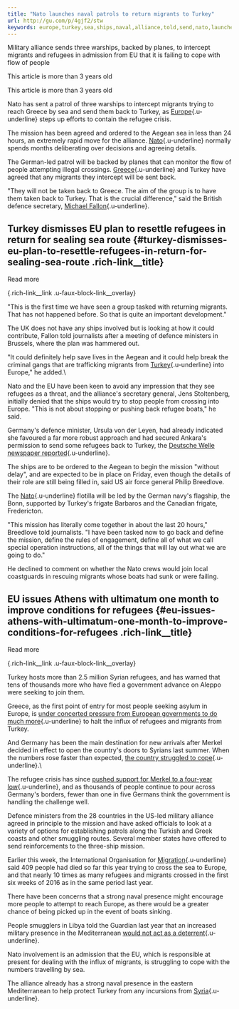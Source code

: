 ```yaml
---
title: "Nato launches naval patrols to return migrants to Turkey"
url: http://gu.com/p/4gjf2/stw
keywords: europe,turkey,sea,ships,naval,alliance,told,send,nato,launches,migrants,refugees,mission,patrols,return
---
```

Military alliance sends three warships, backed by planes, to intercept migrants and refugees in admission from EU that it is failing to cope with flow of people

This article is more than 3 years old

This article is more than 3 years old

Nato has sent a patrol of three warships to intercept migrants trying to reach Greece by sea and send them back to Turkey, as [Europe](https://www.theguardian.com/world/europe-news){.u-underline} steps up efforts to contain the refugee crisis.

The mission has been agreed and ordered to the Aegean sea in less than 24 hours, an extremely rapid move for the alliance. [Nato](https://www.theguardian.com/world/nato){.u-underline} normally spends months deliberating over decisions and agreeing details.

The German-led patrol will be backed by planes that can monitor the flow of people attempting illegal crossings. [Greece](https://www.theguardian.com/world/greece){.u-underline} and Turkey have agreed that any migrants they intercept will be sent back.

"They will not be taken back to Greece. The aim of the group is to have them taken back to Turkey. That is the crucial difference," said the British defence secretary, [Michael Fallon](https://www.theguardian.com/politics/michael-fallon){.u-underline}.

Turkey dismisses EU plan to resettle refugees in return for sealing sea route {#turkey-dismisses-eu-plan-to-resettle-refugees-in-return-for-sealing-sea-route .rich-link__title}
-----------------------------------------------------------------------------

Read more

[](https://www.theguardian.com/world/2016/feb/10/turkey-dismisses-eu-plan-to-resettle-refugees-in-return-for-sealing-sea-route){.rich-link__link .u-faux-block-link__overlay}

"This is the first time we have seen a group tasked with returning migrants. That has not happened before. So that is quite an important development."

The UK does not have any ships involved but is looking at how it could contribute, Fallon told journalists after a meeting of defence ministers in Brussels, where the plan was hammered out.

"It could definitely help save lives in the Aegean and it could help break the criminal gangs that are trafficking migrants from [Turkey](https://www.theguardian.com/world/turkey){.u-underline} into Europe," he added.\

Nato and the EU have been keen to avoid any impression that they see refugees as a threat, and the alliance's secretary general, Jens Stoltenberg, initially denied that the ships would try to stop people from crossing into Europe. "This is not about stopping or pushing back refugee boats," he said.

Germany's defence minister, Ursula von der Leyen, had already indicated she favoured a far more robust approach and had secured Ankara's permission to send some refugees back to Turkey, the [Deutsche Welle newspaper reported](http://www.dw.com/en/natos-aegean-mission-to-target-smuggling-operation/a-19042128){.u-underline}.

The ships are to be ordered to the Aegean to begin the mission "without delay", and are expected to be in place on Friday, even though the details of their role are still being filled in, said US air force general Philip Breedlove.

The [Nato](http://www.mc.nato.int/org/smg/Pages/SNMG2.aspx){.u-underline} flotilla will be led by the German navy's flagship, the Bonn, supported by Turkey's frigate Barbaros and the Canadian frigate, Fredericton.

"This mission has literally come together in about the last 20 hours," Breedlove told journalists. "I have been tasked now to go back and define the mission, define the rules of engagement, define all of what we call special operation instructions, all of the things that will lay out what we are going to do."

He declined to comment on whether the Nato crews would join local coastguards in rescuing migrants whose boats had sunk or were failing.

EU issues Athens with ultimatum one month to improve conditions for refugees {#eu-issues-athens-with-ultimatum-one-month-to-improve-conditions-for-refugees .rich-link__title}
----------------------------------------------------------------------------

Read more

[](https://www.theguardian.com/world/2016/feb/10/eu-gives-greece-one-month-to-improve-conditions-for-refugees){.rich-link__link .u-faux-block-link__overlay}

Turkey hosts more than 2.5 million Syrian refugees, and has warned that tens of thousands more who have fled a government advance on Aleppo were seeking to join them.

Greece, as the first point of entry for most people seeking asylum in Europe, is [under concerted pressure from European governments to do much more](https://www.theguardian.com/world/2016/jan/25/greece-under-growing-pressure-to-stem-flow-of-refugees-and-migrants-into-eu){.u-underline} to halt the influx of refugees and migrants from Turkey.

And Germany has been the main destination for new arrivals after Merkel decided in effect to open the country's doors to Syrians last summer. When the numbers rose faster than expected, [the country struggled to cope](https://www.theguardian.com/world/2015/oct/08/refugee-crisis-germany-creaks-under-strain-of-open-door-policy){.u-underline}.\

The refugee crisis has since [pushed support for Merkel to a four-year low](https://www.theguardian.com/world/2016/feb/04/refugee-crisis-pushes-support-for-germanys-angela-merkel-to-four-year-low){.u-underline}, and as thousands of people continue to pour across Germany's borders, fewer than one in five Germans think the government is handling the challenge well.

Defence ministers from the 28 countries in the US-led military alliance agreed in principle to the mission and have asked officials to look at a variety of options for establishing patrols along the Turkish and Greek coasts and other smuggling routes. Several member states have offered to send reinforcements to the three-ship mission.

Earlier this week, the International Organisation for [Migration](https://www.theguardian.com/world/migration){.u-underline} said 409 people had died so far this year trying to cross the sea to Europe, and that nearly 10 times as many refugees and migrants crossed in the first six weeks of 2016 as in the same period last year.

There have been concerns that a strong naval presence might encourage more people to attempt to reach Europe, as there would be a greater chance of being picked up in the event of boats sinking.

People smugglers in Libya told the Guardian last year that an increased military presence in the Mediterranean [would not act as a deterrent](https://www.theguardian.com/world/2015/apr/24/libyas-people-smugglers-how-will-they-catch-us-theyll-soon-move-on){.u-underline}.

Nato involvement is an admission that the EU, which is responsible at present for dealing with the influx of migrants, is struggling to cope with the numbers travelling by sea.

The alliance already has a strong naval presence in the eastern Mediterranean to help protect Turkey from any incursions from [Syria](https://www.theguardian.com/world/syria){.u-underline}.
